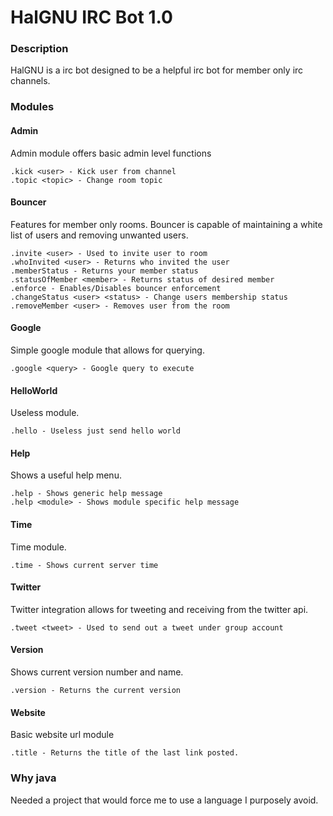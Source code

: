 HalGNU IRC Bot 1.0
============

### Description

HalGNU is a irc bot designed to be a helpful irc bot for member only irc channels.

### Modules

#### Admin
Admin module offers basic admin level functions

```
.kick <user> - Kick user from channel
.topic <topic> - Change room topic
```

#### Bouncer
Features for member only rooms. Bouncer is capable of maintaining a white list of users and removing unwanted users.

```
.invite <user> - Used to invite user to room
.whoInvited <user> - Returns who invited the user
.memberStatus - Returns your member status
.statusOfMember <member> - Returns status of desired member
.enforce - Enables/Disables bouncer enforcement
.changeStatus <user> <status> - Change users membership status
.removeMember <user> - Removes user from the room
```

#### Google
Simple google module that allows for querying.

```
.google <query> - Google query to execute
```

#### HelloWorld
Useless module.

```
.hello - Useless just send hello world
```

#### Help
Shows a useful help menu.

```
.help - Shows generic help message
.help <module> - Shows module specific help message
```

#### Time
Time module.

```
.time - Shows current server time
```

#### Twitter
Twitter integration allows for tweeting and receiving from the twitter api.

```
.tweet <tweet> - Used to send out a tweet under group account
```

#### Version
Shows current version number and name.

```
.version - Returns the current version
```

#### Website
Basic website url module

```
.title - Returns the title of the last link posted.
```

### Why java

Needed a project that would force me to use a language I purposely avoid.

